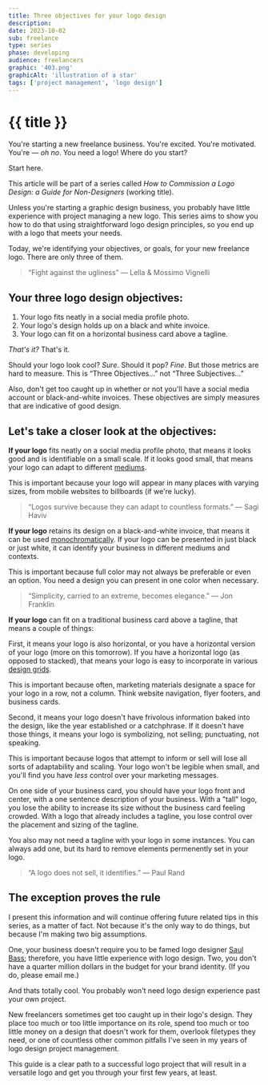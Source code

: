 ```yaml
---
title: Three objectives for your logo design
description: 
date: 2023-10-02
sub: freelance
type: series
phase: developing
audience: freelancers
graphic: '403.png'
graphicAlt: 'illustration of a star'
tags: ['project management', 'logo design']
---
```

# {{ title }}

You're starting a new freelance business. You're excited. You're motivated. You're — *oh no*. You need a logo! Where do you start?

Start here. 

This article will be part of a series called *How to Commission a Logo Design: a Guide for Non-Designers* (working title).

Unless you're starting a graphic design business, you probably have little experience with project managing a new logo. This series aims to show you how to do that using straightforward logo design principles, so you end up with a logo that meets your needs.

Today, we're identifying your objectives, or goals, for your new freelance logo. There are only three of them.

> “Fight against the ugliness”
> — Lella & Mossimo Vignelli


## Your three logo design objectives:

1. Your logo fits neatly in a social media profile photo.
2. Your logo's design holds up on a black and white invoice.
3. Your logo can fit on a horizontal business card above a tagline.

*That's it?* That's it.

Should your logo look cool? *Sure*. Should it pop? *Fine*. But those metrics are hard to measure. This is “Three Objectives…” not “Three Subjectives…” 

Also, don't get too caught up in whether or not you'll have a social media account or black-and-white invoices. These objectives are simply measures that are indicative of good design.


## Let's take a closer look at the objectives:

**If your logo** fits neatly on a social media profile photo, that means it looks good and is identifiable on a small scale. If it looks good small, that means your logo can adapt to different [mediums](https://www.marketingcareeredu.org/marketing-mediums/#:~:text=Marketing%20and%20promotion%20can%20take,engine%20marketing%2C%20and%20mobile%20marketing.).

This is important because your logo will appear in many places with varying sizes, from mobile websites to billboards (if we're lucky).

> “Logos survive because they can adapt to countless formats.”
> — Sagi Haviv

**If your logo** retains its design on a black-and-white invoice, that means it can be used [monochromatically](https://looka.com/logo-wiki/monochrome/). If your logo can be presented in just black or just white, it can identify your business in different mediums and contexts.

This is important because full color may not always be preferable or even an option. You need a design you can present in one color when necessary.

> “Simplicity, carried to an extreme, becomes elegance.” 
> — Jon Franklin

**If your logo** can fit on a traditional business card above a tagline, that means a couple of things:

First, it means your logo is also horizontal, or you have a horizontal version of your logo (more on this tomorrow). If you have a horizontal logo (as opposed to stacked), that means your logo is easy to incorporate in various [design grids](https://en.wikipedia.org/wiki/Grid_(graphic_design)). 

This is important because often, marketing materials designate a space for your logo in a row, not a column. Think website navigation, flyer footers, and business cards.

Second, it means your logo doesn't have frivolous information baked into the design, like the year established or a catchphrase. If it doesn't have those things, it means your logo is symbolizing, not selling; punctuating, not speaking.

This is important because logos that attempt to inform or sell will lose all sorts of adaptability and scaling. Your logo won't be legible when small, and you'll find you have *less* control over your marketing messages.

On one side of your business card, you should have your logo front and center, with a one sentence description of your business. With a "tall" logo, you lose the ability to increase its size without the business card feeling crowded. With a logo that already includes a tagline, you lose control over the placement and sizing of the tagline.

You also may not need a tagline with your logo in some instances. You can always add one, but its hard to remove elements permenently set in your logo.

> “A logo does not sell, it identifies.”
> — Paul Rand


## The exception proves the rule

I present this information and will continue offering future related tips in this series, as a matter of fact. Not because it's the only way to do things, but because I'm making two big assumptions. 

One, your business doesn't require you to be famed logo designer [Saul Bass](https://en.wikipedia.org/wiki/Saul_Bass); therefore, you have little experience with logo design. Two, you don't have a quarter million dollars in the budget for your brand identity. (If you do, please email me.) 

And thats totally cool. You probably won't need logo design experience past your own project.

New freelancers sometimes get too caught up in their logo's design. They place too much or too little importance on its role, spend too much or too little money on a design that doesn't work for them, overlook filetypes they need, or one of countless other common pitfalls I've seen in my years of logo design project management. 

This guide is a clear path to a successful logo project that will result in a versatile logo and get you through your first few years, at least.
